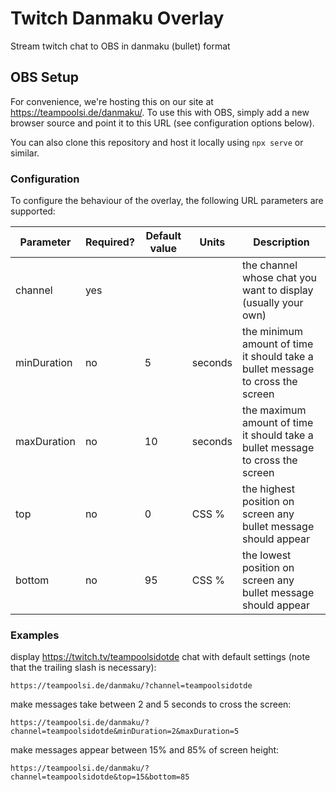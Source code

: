 # Twitch Danmaku Overlay

Stream twitch chat to OBS in danmaku (bullet) format

## OBS Setup

For convenience, we're hosting this on our site at <https://teampoolsi.de/danmaku/>.
To use this with OBS, simply add a new browser source and point it to this URL (see configuration options below).

You can also clone this repository and host it locally using `npx serve` or similar.

### Configuration

To configure the behaviour of the overlay, the following URL parameters are supported:

| Parameter   | Required? | Default value | Units   | Description                                                                    |
| ----------- | --------- | ------------- | ------- | ------------------------------------------------------------------------------ |
| channel     | yes       |               |         | the channel whose chat you want to display (usually your own)                  |
| minDuration | no        | 5             | seconds | the minimum amount of time it should take a bullet message to cross the screen |
| maxDuration | no        | 10            | seconds | the maximum amount of time it should take a bullet message to cross the screen |
| top         | no        | 0             | CSS %   | the highest position on screen any bullet message should appear                |
| bottom      | no        | 95            | CSS %   | the lowest position on screen any bullet message should appear                 |

### Examples

display <https://twitch.tv/teampoolsidotde> chat with default settings (note that the trailing slash is necessary):

```
https://teampoolsi.de/danmaku/?channel=teampoolsidotde
```

make messages take between 2 and 5 seconds to cross the screen:

```
https://teampoolsi.de/danmaku/?channel=teampoolsidotde&minDuration=2&maxDuration=5
```

make messages appear between 15% and 85% of screen height:

```
https://teampoolsi.de/danmaku/?channel=teampoolsidotde&top=15&bottom=85
```